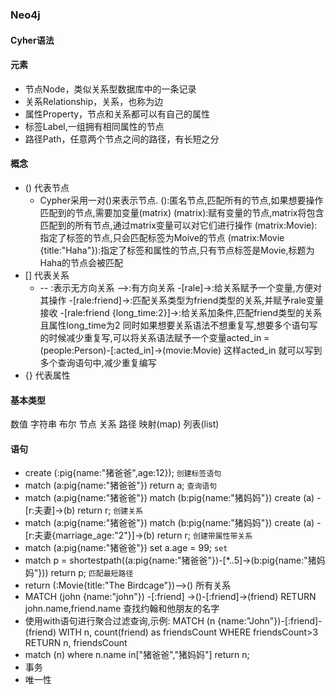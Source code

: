 ### Neo4j

#### Cyher语法

#### 元素

* 节点Node，类似关系型数据库中的一条记录
* 关系Relationship，关系，也称为边
* 属性Property，节点和关系都可以有自己的属性
* 标签Label,一组拥有相同属性的节点
* 路径Path，任意两个节点之间的路径，有长短之分

#### 概念

* () 代表节点
  * Cypher采用一对()来表示节点.
    ():匿名节点,匹配所有的节点,如果想要操作匹配到的节点,需要加变量(matrix)
    (matrix):赋有变量的节点,matrix将包含匹配到的所有节点,通过matrix变量可以对它们进行操作
    (matrix:Movie): 指定了标签的节点,只会匹配标签为Moive的节点
    (matrix:Movie {title:"Haha"}):指定了标签和属性的节点,只有节点标签是Movie,标题为Haha的节点会被匹配
* [] 代表关系
  * -- :表示无方向关系
    -->:有方向关系
    -[rale]->:给关系赋予一个变量,方便对其操作
    -[rale:friend]->:匹配关系类型为friend类型的关系,并赋予rale变量接收
    -[rale:friend {long_time:2}]->:给关系加条件,匹配friend类型的关系且属性long_time为2
    同时如果想要关系语法不想重复写,想要多个语句写的时候减少重复写,可以将关系语法赋予一个变量acted_in = (people:Person)-[:acted_in]->(movie:Movie)
这样acted_in 就可以写到多个查询语句中,减少重复编写
* {} 代表属性

#### 基本类型
数值
字符串
布尔
节点
关系
路径
映射(map)
列表(list)

#### 语句
* create (:pig{name:"猪爸爸",age:12}); `创建标签语句`
* match (a:pig{name:"猪爸爸"}) return a; `查询语句`
* match (a:pig{name:"猪爸爸"}) match (b:pig{name:"猪妈妈"}) create (a) -[r:夫妻]->(b) return r; `创建关系` 
* match (a:pig{name:"猪爸爸"}) match (b:pig{name:"猪妈妈"}) create (a) -[r:夫妻{marriage_age:"2"}]->(b) return r; `创建带属性带关系` 
* match (a:pig{name:"猪爸爸"}) set a.age = 99; `set`
* match p = shortestpath((a:pig{name:"猪爸爸"})-[*..5]->(b:pig{name:"猪妈妈"})) return p; `匹配最短路径`
* return (:Movie{title:"The Birdcage"})-->() 所有关系
* MATCH (john {name:"john"}) -[:friend] ->()-[:friend]->(friend)
RETURN john.name,friend.name 查找约翰和他朋友的名字
* 使用with语句进行聚合过滤查询,示例:
    MATCH (n {name:"John"})-[:friend]-(friend)
    WITH n, count(friend) as friendsCount
    WHERE friendsCount>3
    RETURN n, friendsCount
* match (n) where n.name in["猪爸爸","猪妈妈"] return n;
* 事务
* 唯一性
